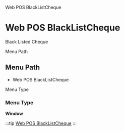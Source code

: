 
Web POS BlackListCheque
# Web POS BlackListCheque


Black Listed Cheque

Menu Path
## Menu Path



- Web POS BlackListCheque

Menu Type
### Menu Type

**Window**


:::tip
[Web POS BlackListCheque](functional-guide/window/window-web-pos-blacklistcheque.md)
:::